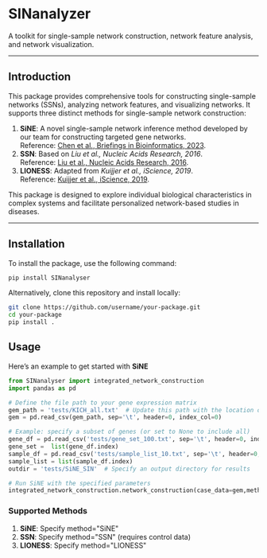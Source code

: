 # SINanalyzer

A toolkit for single-sample network construction, network feature analysis, and network visualization.

---

## Introduction

This package provides comprehensive tools for constructing single-sample networks (SSNs), analyzing network features, and visualizing networks. It supports three distinct methods for single-sample network construction:

1. **SiNE**: A novel single-sample network inference method developed by our team for constructing targeted gene networks.  
   Reference: [Chen et al., Briefings in Bioinformatics, 2023](https://doi.org/10.1093/bib/bbad032).
2. **SSN**: Based on *Liu et al., Nucleic Acids Research, 2016*.  
   Reference: [Liu et al., Nucleic Acids Research, 2016](https://doi.org/10.1093/nar/gkw855).
3. **LIONESS**: Adapted from *Kuijjer et al., iScience, 2019*.  
   Reference: [Kuijjer et al., iScience, 2019](https://doi.org/10.1016/j.isci.2019.02.032).

This package is designed to explore individual biological characteristics in complex systems and facilitate personalized network-based studies in diseases.

---

## Installation

To install the package, use the following command:

```bash
pip install SINanalyser
```

Alternatively, clone this repository and install locally:

```bash
git clone https://github.com/username/your-package.git
cd your-package
pip install .
```

## Usage
Here’s an example to get started with **SiNE**
```python
from SINanalyser import integrated_network_construction
import pandas as pd

# Define the file path to your gene expression matrix
gem_path = 'tests/KICH_all.txt'  # Update this path with the location of your GEM file
gem = pd.read_csv(gem_path, sep='\t', header=0, index_col=0)

# Example: specify a subset of genes (or set to None to include all)
gene_df = pd.read_csv('tests/gene_set_100.txt', sep='\t', header=0, index_col=0)
gene_set =  list(gene_df.index)
sample_df = pd.read_csv('tests/sample_list_10.txt', sep='\t', header=0, index_col=0)
sample_list = list(sample_df.index)
outdir = 'tests/SiNE_SIN'  # Specify an output directory for results

# Run SiNE with the specified parameters
integrated_network_construction.network_construction(case_data=gem,method="SiNE",gene_set=gene_set,sample_list=sample_list,outdir=outdir,output_format="npz")
```

### Supported Methods
1. **SiNE**: Specify method="SiNE"
2. **SSN**: Specify method="SSN" (requires control data)
3. **LIONESS**: Specify method="LIONESS"

